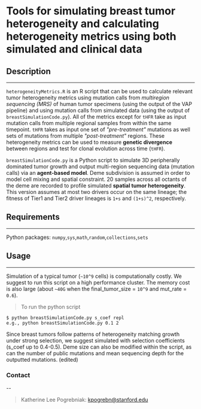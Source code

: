 # Tools for simulating breast tumor heterogeneity and calculating heterogeneity metrics using both simulated and clinical data

## Description
---
`heterogeneityMetrics.R` is an R script that can be used to calculate relevant tumor heterogeneity metrics using mutation calls from *multiregion sequencing (MRS)* of human tumor specimens (using the output of the VAP pipeline) and using mutation calls from simulated data (using the output of `breastSimulationCode.py`). All of the metrics except for `tHFR` take as input mutation calls from multiple regional samples from within the same timepoint. `tHFR` takes as input one set of *"pre-treatment"* mutations as well sets of mutations from multiple *"post-treatment"* regions. These heterogeneity metrics can be used to measure **genetic divergence** between regions and test for clonal evolution across time (`tHFR`).

`breastSimulationCode.py` is a Python script to simulate 3D peripherally dominated tumor growth and output multi-region sequencing data (mutation calls) via an **agent-based model**. Deme subdivision is assumed in order to model cell mixing and spatial constraint. 20 samples across all octants of the deme are recorded to profile simulated **spatial tumor heterogeneity**. This version assumes at most two drivers occur on the same lineage; the fitness of Tier1 and Tier2 driver lineages is `1+s` and `(1+s)^2`, respectively.

## Requirements
---
Python packages: `numpy`,`sys`,`math`,`random`,`collections`,`sets`

## Usage
---
Simulation of a typical tumor (`~10^9` cells) is computationally costly. We suggest to run this script on a high performance cluster. The memory cost is also large (about `~40G` when the final_tumor_size = `10^9` and mut_rate = `0.6`).

> To run the python script
```
$ python breastSimulationCode.py s_coef repl
e.g., python breastSimulationCode.py 0.1 2
```

Since breast tumors follow patterns of heterogeneity matching growth under strong selection, we suggest simulated with selection coefficients (s_coef up to 0.4-0.5). Deme size can also be modified within the script, as can the number of public mutations and mean sequencing depth for the outputted mutations. (edited)

### Contact
--
> Katherine Lee Pogrebniak: 
> kpogrebn@stanford.edu
